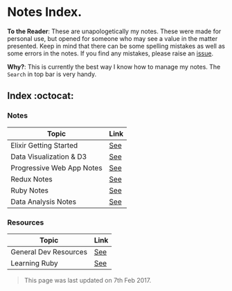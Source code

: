 # Notes Index.

__To the Reader__: These are unapologetically my notes. These were made for personal use, but opened for someone who may see a value in the matter presented. Keep in mind that there can be some spelling mistakes as well as some errors in the notes. If you find any mistakes, please raise an [issue](https://github.com/FalloutX/notes/issues).

__Why?__: This is currently the best way I know how to manage my notes. The `Search` in top bar is very handy.

## Index   :octocat:

### Notes

 Topic | Link  
--|---
Elixir Getting Started | [See](notes/elixir_getting_started.md)    
Data Visualization & D3| [See](notes/datavis_notes.md)
Progressive Web App Notes|[See](notes/pwa_notes.md)
Redux Notes|[See](notes/redux_notes.md)  
Ruby Notes| [See](notes/ruby/index.md)
Data Analysis Notes| [See](notes/data-analysis/index.md)


### Resources
Topic | Link   
--|---
General Dev Resources | [See](resources/general_dev_resources.md)
Learning Ruby | [See](resources/learning_ruby.md)

> This page was last updated on 7th Feb 2017.
